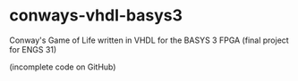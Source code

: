# conways-vhdl-basys3
Conway's Game of Life written in VHDL for the BASYS 3 FPGA (final project for ENGS 31)

(incomplete code on GitHub)

